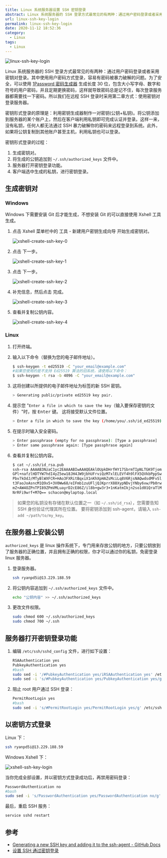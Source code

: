 ```yaml
---
title: Linux 系统服务器设置 SSH 密钥登录
abstract: Linux 系统服务器的 SSH 登录方式最常见的有两种：通过用户密码登录或者采用密钥免密登录。安全起见，建议在 SSH 登录时采用密钥对方式进行登录服务器。
url: linux-ssh-key-login
permalink: linux-ssh-key-login
date: 2020-11-12 18:52:36
category:
  - Linux
tags:
  - Linux
---
```


![linux-ssh-key-login](https://img.zxj.guru/2020/11/linux-ssh-key-login.png)

Linux 系统服务器的 SSH 登录方式最常见的有两种：通过用户密码登录或者采用密钥对登录。其中使用用户密码方式登录，容易有密码被暴力破解的问题。为了安全，可以使用 [1Password 密码生成器](https://1password.com/zh-cn/password-generator/) 生成长度 30 位，包含大小写字母、数字和符号的用户密码，并且定期更换密码，这样就导致密码总是记不住，每次登录服务器都需要找一下密码。所以我们在远程 SSH 登录时采用第二章方式：使用密钥对登录服务器。

密钥形式登录的原理是：利用密钥生成器制作一对密钥(公钥+私钥)。将公钥添加到服务器的某个账户上，然后在客户端利用私钥即可完成认证并登录。这样一来，没有私钥，任何人都无法通过 SSH 暴力破解你的密码来远程登录到系统。此外，如果将公钥复制到其他账户甚至主机，利用私钥也可以登录。

密钥形式登录的过程：

1. 生成密钥对。
2. 将生成的公钥追加到 `~/.ssh/authorized_keys` 文件中。
3. 服务器打开密钥登录功能。
4. 客户端选中生成的私钥，进行密钥登录。

## 生成密钥对

### Windows

Windows 下需要安装 Git 后才能生成，不想安装 Git 的可以直接使用 Xshell 工具生成。

1. 点击 Xshell 菜单栏中的 <kbd>工具</kbd> - <kbd>新建用户密钥生成向导</kbd> 开始生成密钥对。

   ![xshell-create-ssh-key-0](https://img.zxj.guru/2020/11/xshell-create-ssh-key-0.jpg)

2. 点击 <kbd>下一步</kbd>。

   ![xshell-create-ssh-key-1](https://img.zxj.guru/2020/11/xshell-create-ssh-key-1.jpg)

3. 点击 <kbd>下一步</kbd>。

   ![xshell-create-ssh-key-2](https://img.zxj.guru/2020/11/xshell-create-ssh-key-2.jpg)

4. 补充信息，然后点击 <kbd>完成</kbd>。

   ![xshell-create-ssh-key-3](https://img.zxj.guru/2020/11/xshell-create-ssh-key-3.jpg)

5. 查看并复制公钥内容。

   ![xshell-create-ssh-key-4](https://img.zxj.guru/2020/11/xshell-create-ssh-key-4.jpg)

### Linux

1. 打开终端。

2. 输入以下命令（替换为您的电子邮件地址）。

   ```bash
   $ ssh-keygen -t ed25519 -C "your_email@example.com"
   #如果您使用的是不支持 Ed25519 算法的旧系统，请使用以下命令：
   $ ssh-keygen -t rsa -b 4096 -C "your_email@example.com"
   ```

3. 这将创建以所提供的电子邮件地址为标签的新 SSH 密钥。

   ```bash
   > Generating public/private ed25519 key pair.
   ```

4. 提示您 "`Enter a file in which to save the key`（输入要保存密钥的文件）"时，按 <kbd>Enter</kbd> 键。 这将接受默认文件位置。

   ```bash
   > Enter a file in which to save the key (/home/you/.ssh/id_ed25519): [Press enter]
   ```

5. 在提示时输入安全密码。

   ```bash
   > Enter passphrase (empty for no passphrase): [Type a passphrase]
   > Enter same passphrase again: [Type passphrase again]
   ```

6. 查看并复制公钥内容。

   ```bash
   $ cat ~/.ssh/id_rsa.pub
   ssh-rsa AAAAB3NzaC1yc2EAAAABIwAAAQEAklOUpkDHrfHY17SbrmTIpNLTGK9Tjom/BWDSU
   GPl+nafzlHDTYW7hdI4yZ5ew18JH4JW9jbhUFrviQzM7xlELEVf4h9lFX5QVkbPppSwg0cda3
   Pbv7kOdJ/MTyBlWXFCR+HAo3FXRitBqxiX1nKhXpHAZsMciLq8V6RjsNAQwdsdMFvSlVK/7XA
   t3FaoJoAsncM1Q9x5+3V0Ww68/eIFmb1zuUFljQJKprrX88XypNDvjYNby6vw/Pb0rwert/En
   mZ+AW4OZPnTPI89ZPmVMLuayrD2cE86Z/il8b+gw3r3+1nKatmIkjn2so1d01QraTlMqVSsbx
   NrRFi9wrf+M7Q== schacon@mylaptop.local
   ```

> 如果您的私钥没有存储在默认位置之一（如 `~/.ssh/id_rsa`），您需要告知 SSH 身份验证代理其所在位置。 要将密钥添加到 ssh-agent，请输入 `ssh-add ~/path/to/my_key`。

## 在服务器上安装公钥

`authorized_keys` 是 linux 操作系统下，专门用来存放公钥的地方，只要公钥放到了服务器的正确位置，并且拥有正确的权限，你才可以通过你的私钥，免密登录 linux 服务器。

1. 登录服务器。

   ```bash
   ssh ryanpd5i@13.229.188.59
   ```

2. 将公钥内容追加到 `~/.ssh/authorized_keys` 文件中。

   ```bash
   echo "公钥内容" >> ~/.ssh/authorized_keys
   ```

3. 更改文件权限。

   ```bash
   sudo chmod 600 ~/.ssh/authorized_keys
   sudo chmod 700 ~/.ssh
   ```

## 服务器打开密钥登录功能

1. 编辑 `/etc/ssh/sshd_config` 文件，进行如下设置：

   ```bash
   RSAAuthentication yes
   PubkeyAuthentication yes
   #bash
   sudo sed -i '/#PubkeyAuthentication yes/iRSAAuthentication yes' /etc/ssh/sshd_config
   sudo sed -i 's/#PubkeyAuthentication yes/PubkeyAuthentication yes/g' /etc/ssh/sshd_config
   ```

2. 阻止 root 用户通过 SSH 登录：

   ```bash
   PermitRootLogin yes
   #bash
   sudo sed -i 's/#PermitRootLogin yes/PermitRootLogin yes/g' /etc/ssh/sshd_config
   ```

## 以密钥方式登录

Linux 下：

```bash
ssh ryanpd5i@13.229.188.59
```

Windows Xshell 下：

![xshell-ssh-key-login](https://img.zxj.guru/2020/11/xshell-ssh-key-login.jpg)

当你完成全部设置，并以密钥方式登录成功后，再禁用密码登录：

```bash
PasswordAuthentication no
#bash
sudo sed -i 's/PasswordAuthentication yes/PasswordAuthentication no/g' /etc/ssh/sshd_config
```

最后，重启 SSH 服务：

```bash
service sshd restart
```

## 参考

- [Generating a new SSH key and adding it to the ssh-agent - GitHub Docs](https://docs.github.com/en/free-pro-team@latest/github/authenticating-to-github/generating-a-new-ssh-key-and-adding-it-to-the-ssh-agent)
- [设置 SSH 通过密钥登录](https://www.runoob.com/w3cnote/set-ssh-login-key.html)
